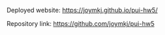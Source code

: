 Deployed website: https://joymkj.github.io/pui-hw5/

Repository link: https://github.com/joymkj/pui-hw5
